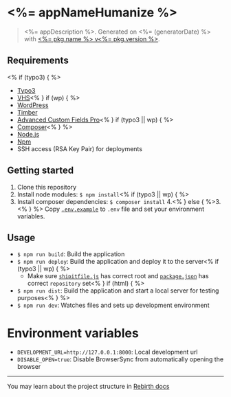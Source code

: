 # <%= appNameHumanize %>

> <%= appDescription %>. Generated on <%= (generatorDate) %> with [<%= pkg.name %> v<%= pkg.version %>](<%= (generatorRepository) %>).

## Requirements

<% if (typo3) { %>

- [Typo3](http://typo3.org)
- [VHS](http://typo3.org/extensions/repository/view/vhs)<% } if (wp) { %>
- [WordPress](https://wordpress.org/)
- [Timber](https://www.upstatement.com/timber)
- [Advanced Custom Fields Pro](http://www.advancedcustomfields.com/pro/)<% } if (typo3 || wp) { %>
- [Composer](https://getcomposer.org/)<% } %>
- [Node.js](http://nodejs.org/)
- [Npm](https://www.npmjs.org/)
- SSH access (RSA Key Pair) for deployments

## Getting started

1. Clone this repository
2. Install node modules: `$ npm install`<% if (typo3 || wp) { %>
3. Install composer dependencies: `$ composer install`
   4.<% } else { %>3.<% } %> Copy [`.env.example`](.env.example) to `.env` file and set your environment variables.

## Usage

- `$ npm run build`: Build the application
- `$ npm run deploy`: Build the application and deploy it to the server<% if (typo3 || wp) { %>
  - Make sure [`shipitfile.js`](shipitfile.js) has correct root and [`package.json`](package.json) has correct `repository` set<% } if (html) { %>
- `$ npm run dist`: Build the application and start a local server for testing purposes<% } %>
- `$ npm run dev`: Watches files and sets up development environment

# Environment variables

- `DEVELOPMENT_URL=http://127.0.0.1:8000`: Local development url
- `DISABLE_OPEN=true`: Disable BrowserSync from automatically opening the browser

---

You may learn about the project structure in [Rebirth docs](https://joonasy.github.io/rebirth)
